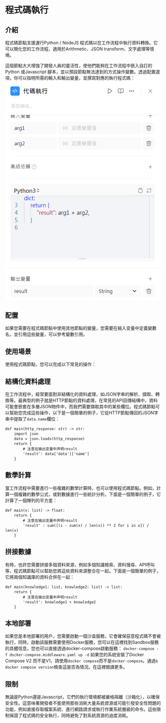 # 程式碼執行
## 介紹
程式碼節點支援運行Python / NodeJS 程式碼以在工作流程中執行資料轉換。它可以簡化您的工作流程，適用於Arithmetic、JSON transform、文字處理等情境。

這個節點大大增強了開發人員的靈活性，使他們能夠在工作流程中嵌入自訂的Python 或Javascript 腳本，並以預設節點無法達到的方式操作變數。透過配置選項，你可以指明所需的輸入和輸出變量，並撰寫對應的執行程式碼：
![代碼執行介紹](/工作流程/節點說明/images/代碼執行介紹.png)
## 配置
如果您需要在程式碼節點中使用其他節點的變量，您需要在输入变量中定義變數名，並引用這些變量，可以參考變數引用。
## 使用場景
使用程式碼節點，您可以完成以下常見的操作：
## 結構化資料處理
在工作流程中，經常要面對非結構化的資料處理，如JSON字串的解析、擷取、轉換等。最典型的例子就是HTTP節點的資料處理，在常見的API回傳結構中，資料可能會嵌套在多層JSON物件中，而我們需要擷取其中的某些欄位。程式碼節點可以幫助您完成這些操作，以下是一個簡單的例子，它從HTTP節點傳回的JSON字串中提取了```data.name```欄位：
```
def main(http_response: str) -> str:
    import json
    data = json.loads(http_response)
    return {
        # 注意在输出变量中声明result
        'result': data['data']['name'] 
    }
```
## 數學計算
當工作流程中需要進行一些複雜的數學計算時，也可以使用程式碼節點。例如，計算一個複雜的數學公式，或對數據進行一些統計分析。下面是一個簡單的例子，它計算了一個陣列的平方差：
```
def main(x: list) -> float:
    return {
        # 注意在输出变量中声明result
        'result' : sum([(i - sum(x) / len(x)) ** 2 for i in x]) / len(x)
    }
```
## 拼接數據
有時，也許您需要拼接多個資料來源，例如多個知識檢索、資料搜尋、API呼叫等，程式碼節點可以幫助您將這些資料來源整合在一起。下面是一個簡單的例子，它將兩個知識庫的資料合併在一起：
```
def main(knowledge1: list, knowledge2: list) -> list:
    return {
        # 注意在输出变量中声明result
        'result': knowledge1 + knowledge2
    }
```
## 本地部署
如果您是本地部署的用戶，您需要啟動一個沙盒服務，它會確保惡意程式碼不會被執行，同時，啟動該服務需要使用Docker服務，您可以在這裡找到Sandbox服務的具體信息，您也可以直接透過docker-compose啟動服務：
```docker-compose -f docker-compose.middleware.yaml up -d```
如果您的系統安裝了Docker Compose V2 而不是V1，請使用```docker compose```而不是```docker-compose```。通過```$ docker compose version```檢查這是否為情況。在這裡閱讀更多。
## 限制
無論是Python還是Javascript，它們的執行環境都被嚴格隔離（沙箱化），以確保安全性。這意味著開發者不能使用那些消耗大量系統資源或可能引發安全性問題的功能，例如直接存取檔案系統、進行網路請求或執行作業系統層級的命令。這些限制保證了程式碼的安全執行，同時避免了對系統資源的過度消耗。